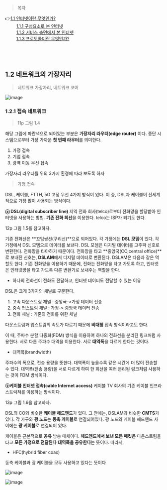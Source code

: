 > 목차

👉[1.1 인터넷이란 무엇인가?](#11-인터넷이란-무엇인가)　   
　   　   [1.1.1 구성요소로 본 인터넷](#111-구성요소로-본-인터넷)　   　   
　   　   [1.1.2 서비스 측면에서 본 인터넷](#112-서비스-측면에서-본-인터넷)　   
　   　   [1.1.3 프로토콜이란 무엇인가?](#113-프로토콜이란-무엇인가)    
　   
　   
　    
## 1.2 네트워크의 가장자리　   

> 네트워크 가장자리, 네트워크 코어

![image](https://github.com/inpink/CS_Networking_Study/assets/108166692/f69db6b0-15b3-4c6a-b6a0-6ded483b274b)



### 1.2.1 접속 네트워크

> 11p 그림 1.4 

해당 그림에 파란색으로 되어있는 부분은 **가장자리 라우터(edge router)** 이다. 
종단 시스템으로부터 가장 가까운 **첫 번째 라우터**를 의미한다.

1. 가정 접속
2. 기업 접속
3. 광역 이동 무선 접속

가장자리 라우터를 위의 3가지 환경에 따라 보도록 하자


> 가정 접속

DSL, 케이블, FTTH, 5G 고정 무선 4가지 방식이 있다. 
이 중, DSL과 케이블이 전세계적으로 가장 많이 사용되는 방식이다.

**ⓐ DSL(digital subscriber line)**
지역 전화 회사(telco)로부터 전화망을 할당받아 인터넷을 사용하는 방법. 
**기존 전화 회선**을 이용한다. telco는 ISP가 되기도 한다.

12p 그림 1.5를 참고하자.

기존 전화선은 **꼬임쌍선(구리선)**으로 되어있다. 
각 가정에는 **DSL 모뎀**이 있다. 
각 가정에서 DSL 모뎀으로 데이터를 보낸다.
DSL 모뎀은 디지털 데이터를 고주파 신호로 변환한다. 전화망을 타야하기 때문이다.
전화망을 타고 **중앙국(CO,central office)**로 보내진 신호는, **DSLAM**에서 디지털 데이터로 변환된다. 
DSLAM은 다음과 같은 역할도 한다. 기존 전화망을 이용하기 때문에, 전화는 전화망을 타고 가도록 하고, 인터넷은 인터넷망을 타고 가도록 다른 변환기로 보내주는 역할을 한다. 

- 하나의 전화선이 전화도 전달하고, 인터넷 데이터도 전달할 수 있는 이유

DSL은 크게 3가지의 채널로 구분한다.
1) 고속 다운스트림 채널 : 중앙국->가정 데이터 전송
2) 중속 업스트림 채널 : 가정-> 중앙국 데이터 전송
3) 전화 채널 : 기존의 전화를 위한 채널

다운스트림과 업스트림의 속도가 다르기 때문에 **비대칭** 접속 방식이라고도 한다.

이 때, 주파수 분할 다중화(FDM) 방식을 이용하여 하나의 전화선을 분리된 링크처럼 사용한다. 
서로 다른 주파수 대역을 이용한다. 서로 **대역폭**을 다르게 한다는 것이다.


- 대역폭(brandwidth)

주파수의 폭으로, 전송 용량을 뜻한다. 
대역폭이 높을수록 같은 시간에 더 많이 전송할 수 있다.
대역폭(전송 용량)을 서로 다르게 하여 한 회선을 여러 분리된 링크처럼 사용하는 것이 FDM 방식이다.



**ⓑ케이블 인터넷 접속(cable Internet access)**
케이블 TV 회사의 기존 케이블 인프라스트럭쳐를 이용하는 방식이다.

13p 그림 1.6을 참고하자.

DSL의 CO와 비슷한 **케이블 헤드엔드**가 있다.
그 안에는, DSLAM과 비슷한 **CMTS**가 있다. 
각 가구와 **광 노드**는 **동축 케이블**로 연결되어있다. 
광 노드와 케이블 헤드엔드 사이에는 **광 케이블**로 연결되어 있다.

케이블은 근본적으로 **공유** 방송 매체이다.
**헤드엔드에서 보낸 모든 패킷은** 다운스트림을 타고 **모든 가정으로 전달된다**
**대역폭을 공유한다**는 뜻이다.
따라서, 

- HFC(hybrid fiber coax)

동축 케이블과 광 케이블을 모두 사용하고 있다는 뜻이다






![image](https://github.com/inpink/CS_Networking_Study/assets/108166692/28f59c4a-674a-4a47-a4e0-2fc53b75a394)


![image](https://github.com/inpink/CS_Networking_Study/assets/108166692/f2d2f88c-1d72-4dca-b81c-16fe22138b8d)
